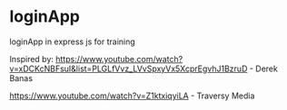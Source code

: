 # loginApp
loginApp in express js for training

Inspired by:
https://www.youtube.com/watch?v=xDCKcNBFsuI&list=PLGLfVvz_LVvSpxyVx5XcprEgvhJ1BzruD  -  Derek Banas

https://www.youtube.com/watch?v=Z1ktxiqyiLA  -  Traversy Media
